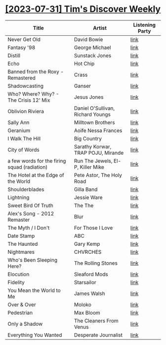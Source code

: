 # [[2023-07-31] Tim's Discover Weekly](https://open.spotify.com/user/zachthehammer/playlist/2UohcCtUxjovEVQZ41q3GP)

| Title | Artist | Listening Party |
| --- | --- | --- |
| Never Get Old | David Bowie | [link](https://timstwitterlisteningparty.com/pages/replay/feed_362.html) |
| Fantasy '98 | George Michael | [link]() |
| Distill | Sunstack Jones | [link](https://timstwitterlisteningparty.com/pages/replay/feed_613.html) |
| Echo | Hot Chip | [link](https://timstwitterlisteningparty.com/pages/replay/feed_347.html) |
| Banned from the Roxy - Remastered | Crass | [link](https://timstwitterlisteningparty.com/pages/replay/feed_776.html) |
| Shadowcasting | Ganser | [link](https://timstwitterlisteningparty.com/pages/replay/feed_858.html) |
| Who? Where? Why? - The Crisis 12' Mix | Jesus Jones | [link](https://timstwitterlisteningparty.com/pages/replay/feed_131.html) |
| Oblivion Riviera | Daniel O'Sullivan, Richard Youngs | [link](https://timstwitterlisteningparty.com/pages/replay/feed_591.html) |
| Sally Ann | Milltown Brothers | [link](https://timstwitterlisteningparty.com/pages/replay/feed_1210.html) |
| Geranium | Aoife Nessa Frances | [link](https://timstwitterlisteningparty.com/pages/replay/feed_159.html) |
| I Walk The Hill | Big Country | [link]() |
| City of Words | Sarathy Korwar, TRAP POJU, Mirande | [link](https://timstwitterlisteningparty.com/pages/replay/feed_609.html) |
| a few words for the firing squad (radiation) | Run The Jewels, El-P, Killer Mike | [link](https://timstwitterlisteningparty.com/pages/replay/feed_433.html) |
| The Hotel at the Edge of the World | Pete Astor, The Holy Road | [link](https://timstwitterlisteningparty.com/pages/replay/feed_453.html) |
| Shoulderblades | Gilla Band | [link](https://timstwitterlisteningparty.com/pages/replay/feed_885.html) |
| Lightning | Jessie Ware | [link](https://timstwitterlisteningparty.com/pages/replay/feed_1260.html) |
| Sweet Bird Of Truth | The The | [link](https://timstwitterlisteningparty.com/pages/replay/feed_68.html) |
| Alex's Song - 2012 Remaster | Blur | [link](https://timstwitterlisteningparty.com/pages/replay/feed_32.html) |
| The Myth / I Don't | For Those I Love | [link](https://timstwitterlisteningparty.com/pages/replay/feed_719.html) |
| Date Stamp | ABC | [link](https://timstwitterlisteningparty.com/pages/replay/feed_184.html) |
| The Haunted | Gary Kemp | [link](https://timstwitterlisteningparty.com/pages/replay/feed_854.html) |
| Nightmares | CHVRCHES | [link](https://timstwitterlisteningparty.com/pages/replay/feed_898.html) |
| Who's Been Sleeping Here? | The Rolling Stones | [link]() |
| Elocution | Sleaford Mods | [link](https://timstwitterlisteningparty.com/pages/replay/feed_625.html) |
| Fidelity | Starsailor | [link](https://timstwitterlisteningparty.com/pages/replay/feed_1245.html) |
| You Mean the World to Me | James Walsh | [link](https://timstwitterlisteningparty.com/pages/replay/feed_1209.html) |
| Over & Over | Moloko | [link](https://timstwitterlisteningparty.com/pages/replay/feed_252.html) |
| Pedestrian | Max Bloom | [link](https://timstwitterlisteningparty.com/pages/replay/feed_822.html) |
| Only a Shadow | The Cleaners From Venus | [link](https://timstwitterlisteningparty.com/pages/replay/feed_395.html) |
| Everything You Wanted | Desperate Journalist | [link](https://timstwitterlisteningparty.com/pages/replay/feed_843.html) |
